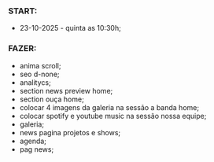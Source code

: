 ### START:
- 23-10-2025 - quinta as 10:30h;

### FAZER:
- anima scroll;
- seo d-none;
- analitycs;
- section news preview home;
- section ouça home;
- colocar 4 imagens da galeria na sessão a banda home;
- colocar spotify e youtube music na sessão nossa equipe;
- galeria;
- news pagina projetos e shows;
- agenda;
- pag news;